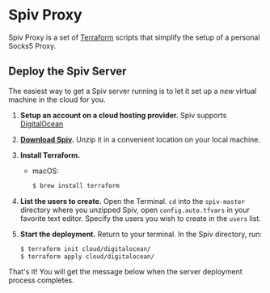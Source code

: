 # Spiv Proxy

Spiv Proxy is a set of [Terraform](https://www.terraform.io/) scripts that simplify the setup of a personal Socks5 Proxy.

## Deploy the Spiv Server

The easiest way to get a Spiv server running is to let it set up a _new_ virtual machine in the cloud for you.

1. **Setup an account on a cloud hosting provider.** Spiv supports [DigitalOcean](https://m.do.co/c/c97551d0c3d6)

2. **[Download Spiv](https://github.com/jackivanov/spiv/archive/master.zip).** Unzip it in a convenient location on your local machine.

3. **Install Terraform.**

    - macOS:
      ```bash
      $ brew install terraform
      ```
3. **List the users to create.** Open the Terminal. `cd` into the `spiv-master` directory where you unzipped Spiv, open `config.auto.tfvars` in your favorite text editor. Specify the users you wish to create in the `users` list.

4. **Start the deployment.** Return to your terminal. In the Spiv directory, run:

      ```bash
      $ terraform init cloud/digitalocean/
      $ terraform apply cloud/digitalocean/
      ```

That's it! You will get the message below when the server deployment process completes.
